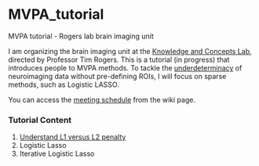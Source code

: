 # MVPA_tutorial
MVPA tutorial - Rogers lab brain imaging unit  

I am organizing the brain imaging unit at the <a href = "http://concepts.psych.wisc.edu/" > Knowledge and Concepts Lab</a>, directed by Professor Tim Rogers. This is a tutorial (in progress) that introduces people to MVPA methods. To tackle the <a href = "https://en.wikipedia.org/wiki/Underdetermined_system">underdeterminacy</a> of neuroimaging data without pre-defining ROIs, I will focus on sparse methods, such as Logistic LASSO. 

You can access the <a href = "https://github.com/QihongL/MVPA_tutorial/wiki/0.-Schedule">meeting schedule</a> from the wiki page. 

### Tutorial Content 
1. <a href = "https://github.com/QihongL/MVPA_tutorial/wiki/1.-L1-vs.-L2-penalty">Understand L1 versus L2 penalty</a>
2. Logistic Lasso
3. Iterative Logistic Lasso

